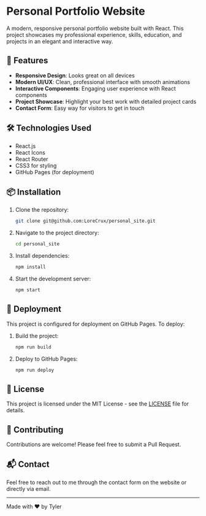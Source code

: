 # Personal Portfolio Website

A modern, responsive personal portfolio website built with React. This project showcases my professional experience, skills, education, and projects in an elegant and interactive way.

## 🚀 Features

- **Responsive Design**: Looks great on all devices
- **Modern UI/UX**: Clean, professional interface with smooth animations
- **Interactive Components**: Engaging user experience with React components
- **Project Showcase**: Highlight your best work with detailed project cards
- **Contact Form**: Easy way for visitors to get in touch

## 🛠️ Technologies Used

- React.js
- React Icons
- React Router
- CSS3 for styling
- GitHub Pages (for deployment)

## 📦 Installation

1. Clone the repository:
   ```bash
   git clone git@github.com:LoreCrux/personal_site.git
   ```
2. Navigate to the project directory:
   ```bash
   cd personal_site
   ```
3. Install dependencies:
   ```bash
   npm install
   ```
4. Start the development server:
   ```bash
   npm start
   ```

## 🚀 Deployment

This project is configured for deployment on GitHub Pages. To deploy:

1. Build the project:
   ```bash
   npm run build
   ```
2. Deploy to GitHub Pages:
   ```bash
   npm run deploy
   ```

## 📄 License

This project is licensed under the MIT License - see the [LICENSE](LICENSE) file for details.

## 🤝 Contributing

Contributions are welcome! Please feel free to submit a Pull Request.

## 📬 Contact

Feel free to reach out to me through the contact form on the website or directly via email.

---

Made with ❤️ by Tyler